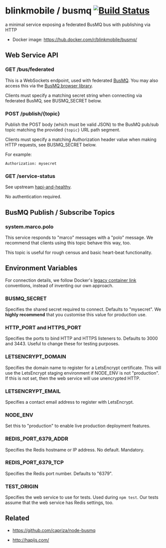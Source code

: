 # blinkmobile / busmq [![Build Status](https://travis-ci.org/blinkmobile/busmq.svg?branch=master)](https://travis-ci.org/blinkmobile/busmq)

a minimal service exposing a federated BusMQ bus with publishing via HTTP

- Docker image: https://hub.docker.com/r/blinkmobile/busmq/


## Web Service API


### GET /bus/federated

This is a WebSockets endpoint, used with federated [BusMQ](https://github.com/capriza/node-busmq).
You may also access this via the [BusMQ browser library](https://github.com/capriza/node-busmq#browser-support).

Clients must specify a matching secret string when connecting via federated BusMQ, see BUSMQ_SECRET below.


### POST /publish/{topic}

Publish the POST body (which must be valid JSON) to the BusMQ pub/sub topic matching the provided `{topic}` URL path segment.

Clients must specify a matching Authorization header value when making HTTP requests, see BUSMQ_SECRET below.

For example:

```
Authorization: mysecret
```


### GET /service-status

See upstream [hapi-and-healthy](https://github.com/atomantic/hapi-and-healthy).

No authentication required.


## BusMQ Publish / Subscribe Topics


### system.marco.polo

This service responds to "marco" messages with a "polo" message.
We recommend that clients using this topic behave this way, too.

This topic is useful for rough census and basic heart-beat functionality.


## Environment Variables

For connection details, we follow Docker's [legacy container link](https://docs.docker.com/engine/userguide/networking/default_network/dockerlinks/) conventions, instead of inventing our own approach.


### BUSMQ_SECRET

Specifies the shared secret required to connect. Defaults to "mysecret".
We **highly recommend** that you customise this value for production use.


### HTTP_PORT and HTTPS_PORT

Specifies the ports to bind HTTP and HTTPS listeners to. Defaults to 3000 and 3443. Useful to change these for testing purposes.


### LETSENCRYPT_DOMAIN

Specifies the domain name to register for a LetsEncrypt certificate. This will use the LetsEncrypt staging environment if NODE_ENV is not "production". If this is not set, then the web service will use unencrypted HTTP.


### LETSENCRYPT_EMAIL

Specifies a contact email address to register with LetsEncrypt.


### NODE_ENV

Set this to "production" to enable live production deployment features.


### REDIS_PORT_6379_ADDR

Specifies the Redis hostname or IP address. No default. Mandatory.


### REDIS_PORT_6379_TCP

Specifies the Redis port number. Defaults to "6379".


### TEST_ORIGIN

Specifies the web service to use for tests. Used during `npm test`.
Our tests assume that the web service has Redis settings, too.

## Related

- https://github.com/capriza/node-busmq

- http://hapijs.com/
